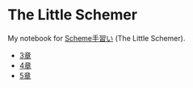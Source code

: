 # The Little Schemer

My notebook for [Scheme手習い](https://shop.ohmsha.co.jp/shopdetail/000000000055/) (The Little Schemer).

- [3章](chap03.md)
- [4章](chap04.md)
- [5章](chap05.md)

